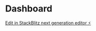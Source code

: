 # Dashboard

[Edit in StackBlitz next generation editor ⚡️](https://stackblitz.com/~/github.com/JoelHJames1/Dashboard)